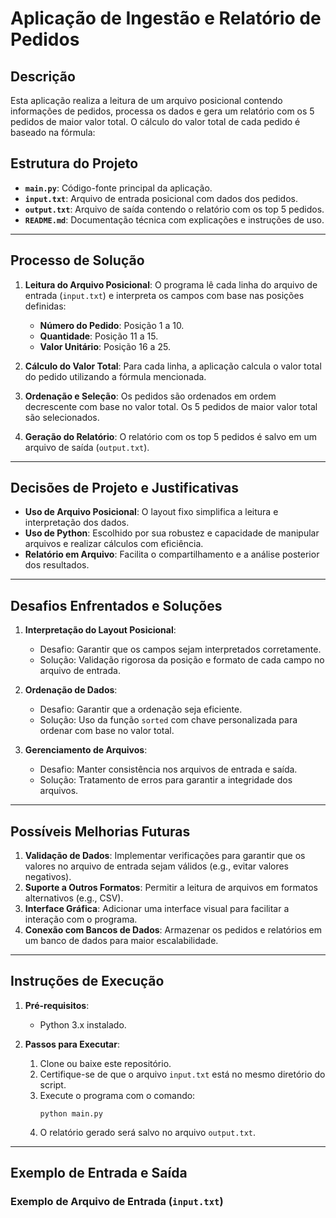 # Aplicação de Ingestão e Relatório de Pedidos

## Descrição
Esta aplicação realiza a leitura de um arquivo posicional contendo informações de pedidos, processa os dados e gera um relatório com os 5 pedidos de maior valor total. O cálculo do valor total de cada pedido é baseado na fórmula:


## Estrutura do Projeto
- **`main.py`**: Código-fonte principal da aplicação.
- **`input.txt`**: Arquivo de entrada posicional com dados dos pedidos.
- **`output.txt`**: Arquivo de saída contendo o relatório com os top 5 pedidos.
- **`README.md`**: Documentação técnica com explicações e instruções de uso.

---

## Processo de Solução

1. **Leitura do Arquivo Posicional**: 
   O programa lê cada linha do arquivo de entrada (`input.txt`) e interpreta os campos com base nas posições definidas:
   - **Número do Pedido**: Posição 1 a 10.
   - **Quantidade**: Posição 11 a 15.
   - **Valor Unitário**: Posição 16 a 25.

2. **Cálculo do Valor Total**:
   Para cada linha, a aplicação calcula o valor total do pedido utilizando a fórmula mencionada.

3. **Ordenação e Seleção**:
   Os pedidos são ordenados em ordem decrescente com base no valor total. Os 5 pedidos de maior valor total são selecionados.

4. **Geração do Relatório**:
   O relatório com os top 5 pedidos é salvo em um arquivo de saída (`output.txt`).

---

## Decisões de Projeto e Justificativas

- **Uso de Arquivo Posicional**: O layout fixo simplifica a leitura e interpretação dos dados.
- **Uso de Python**: Escolhido por sua robustez e capacidade de manipular arquivos e realizar cálculos com eficiência.
- **Relatório em Arquivo**: Facilita o compartilhamento e a análise posterior dos resultados.

---

## Desafios Enfrentados e Soluções

1. **Interpretação do Layout Posicional**:
   - Desafio: Garantir que os campos sejam interpretados corretamente.
   - Solução: Validação rigorosa da posição e formato de cada campo no arquivo de entrada.

2. **Ordenação de Dados**:
   - Desafio: Garantir que a ordenação seja eficiente.
   - Solução: Uso da função `sorted` com chave personalizada para ordenar com base no valor total.

3. **Gerenciamento de Arquivos**:
   - Desafio: Manter consistência nos arquivos de entrada e saída.
   - Solução: Tratamento de erros para garantir a integridade dos arquivos.

---

## Possíveis Melhorias Futuras

1. **Validação de Dados**: Implementar verificações para garantir que os valores no arquivo de entrada sejam válidos (e.g., evitar valores negativos).
2. **Suporte a Outros Formatos**: Permitir a leitura de arquivos em formatos alternativos (e.g., CSV).
3. **Interface Gráfica**: Adicionar uma interface visual para facilitar a interação com o programa.
4. **Conexão com Bancos de Dados**: Armazenar os pedidos e relatórios em um banco de dados para maior escalabilidade.

---

## Instruções de Execução

1. **Pré-requisitos**:
   - Python 3.x instalado.

2. **Passos para Executar**:
   1. Clone ou baixe este repositório.
   2. Certifique-se de que o arquivo `input.txt` está no mesmo diretório do script.
   3. Execute o programa com o comando:
      ```
      python main.py
      ```
   4. O relatório gerado será salvo no arquivo `output.txt`.

---

## Exemplo de Entrada e Saída

### Exemplo de Arquivo de Entrada (`input.txt`)

